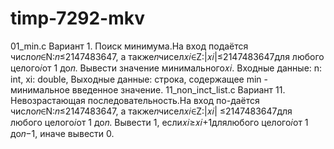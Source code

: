 # timp-7292-mkv
01_min.c
Вариант 1. Поиск минимума.На вход подаётся число𝑛∈N:𝑛≤2147483647, а также𝑛чисел𝑥𝑖∈Z:|𝑥𝑖|≤2147483647для любого целого𝑖от 1 до𝑛. Вывести значение минимального𝑥𝑖.
Входные данные: n: int, xi: double, Выходные данные: строка, содержащее min - минимальное введенное значение.
11_non_inct_list.c
Вариант 11. Невозрастающая последовательность.На вход по-даётся число𝑛∈N:𝑛≤2147483647, а также𝑛чисел𝑥𝑖∈Z:|𝑥𝑖| ≤2147483647для любого целого𝑖от 1 до𝑛. Вывести 1, если𝑥𝑖≥𝑥𝑖+1длялюбого целого𝑖от 1 до𝑛−1, иначе вывести 0.
